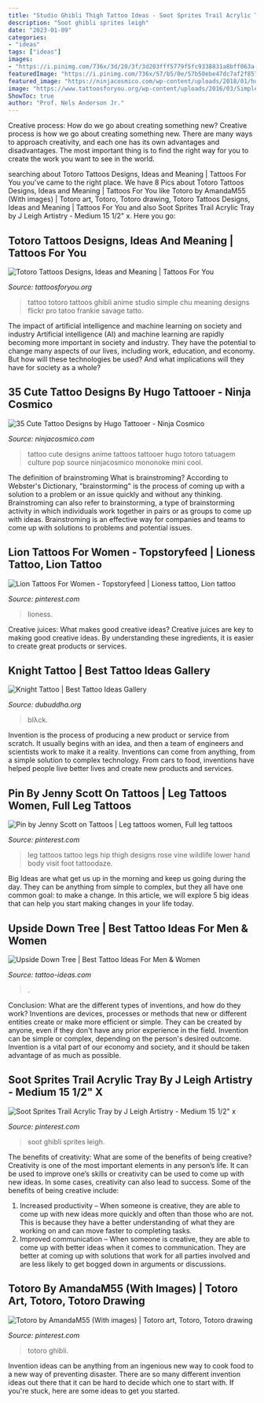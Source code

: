 ```yaml
---
title: "Studio Ghibli Thigh Tattoo Ideas - Soot Sprites Trail Acrylic Tray By J Leigh Artistry"
description: "Soot ghibli sprites leigh"
date: "2023-01-09"
categories:
- "ideas"
tags: ["ideas"]
images:
- "https://i.pinimg.com/736x/3d/20/3f/3d203fff5779f5fc9338831a8bff063a--women-leg-tattoos-hip-tattoos.jpg"
featuredImage: "https://i.pinimg.com/736x/57/b5/0e/57b50ebe47dc7af2f857898c984bda67.jpg"
featured_image: "https://ninjacosmico.com/wp-content/uploads/2018/01/hugo14.jpg"
image: "https://www.tattoosforyou.org/wp-content/uploads/2016/03/Simple-Totoro-Tattoo.jpg"
ShowToc: true
author: "Prof. Nels Anderson Jr."
---
```



Creative process: How do we go about creating something new?
Creative process is how we go about creating something new. There are many ways to approach creativity, and each one has its own advantages and disadvantages. The most important thing is to find the right way for you to create the work you want to see in the world.

	

		
searching about Totoro Tattoos Designs, Ideas and Meaning | Tattoos For You you've came to the right place. We have 8 Pics about Totoro Tattoos Designs, Ideas and Meaning | Tattoos For You like Totoro by AmandaM55 (With images) | Totoro art, Totoro, Totoro drawing, Totoro Tattoos Designs, Ideas and Meaning | Tattoos For You and also Soot Sprites Trail Acrylic Tray by J Leigh Artistry - Medium 15 1/2&quot; x. Here you go:
		
    
## Totoro Tattoos Designs, Ideas And Meaning | Tattoos For You

<img loading=lazy src="https://www.tattoosforyou.org/wp-content/uploads/2016/03/Simple-Totoro-Tattoo.jpg" onerror="this.onerror=null;this.src='https://tse4.mm.bing.net/th?id=OIP.cwORKCgS-8fRkjqN5asd3AHaE7&amp;pid=15.1';" alt="Totoro Tattoos Designs, Ideas and Meaning | Tattoos For You">

_Source: tattoosforyou.org_

>tattoo totoro tattoos ghibli anime studio simple chu meaning designs flickr pro tatoo frankie savage tatto. 

	

The impact of artificial intelligence and machine learning on society and industry
Artificial intelligence (AI) and machine learning are rapidly becoming more important in society and industry. They have the potential to change many aspects of our lives, including work, education, and economy. But how will these technologies be used? And what implications will they have for society as a whole?

    
## 35 Cute Tattoo Designs By Hugo Tattooer - Ninja Cosmico

<img loading=lazy src="https://ninjacosmico.com/wp-content/uploads/2018/01/hugo14.jpg" onerror="this.onerror=null;this.src='https://tse4.mm.bing.net/th?id=OIP.i1D6vu3bUZPYsn8DBnrXDAHaKT&amp;pid=15.1';" alt="35 Cute Tattoo Designs by Hugo Tattooer - Ninja Cosmico">

_Source: ninjacosmico.com_

>tattoo cute designs anime tattoos tattooer hugo totoro tatuagem culture pop source ninjacosmico mononoke mini cool. 

	

The definition of brainstroming
What is brainstroming? According to Webster's Dictionary, "brainstorming" is the process of coming up with a solution to a problem or an issue quickly and without any thinking. Brainstroming can also refer to brainstorming, a type of brainstorming activity in which individuals work together in pairs or as groups to come up with ideas. Brainstroming is an effective way for companies and teams to come up with solutions to problems and potential issues.

    
## Lion Tattoos For Women - Topstoryfeed | Lioness Tattoo, Lion Tattoo

<img loading=lazy src="https://i.pinimg.com/736x/57/b5/0e/57b50ebe47dc7af2f857898c984bda67.jpg" onerror="this.onerror=null;this.src='https://tse4.mm.bing.net/th?id=OIP.fHAVUTnAMc-COQol7qvjpwHaHa&amp;pid=15.1';" alt="Lion Tattoos For Women - Topstoryfeed | Lioness tattoo, Lion tattoo">

_Source: pinterest.com_

>lioness. 

	

Creative juices: What makes good creative ideas?
Creative juices are key to making good creative ideas. By understanding these ingredients, it is easier to create great products or services.

    
## Knight Tattoo | Best Tattoo Ideas Gallery

<img loading=lazy src="https://www.dubuddha.org/wp-content/uploads/2017/05/Knight-Tattoo-by-BLΛCK-STΛB-728x814.jpg" onerror="this.onerror=null;this.src='https://tse3.mm.bing.net/th?id=OIP.RORqtVnJUdyEbaMQXUs3CQHaIR&amp;pid=15.1';" alt="Knight Tattoo | Best Tattoo Ideas Gallery">

_Source: dubuddha.org_

>blλck. 

	

Invention is the process of producing a new product or service from scratch. It usually begins with an idea, and then a team of engineers and scientists work to make it a reality. Inventions can come from anything, from a simple solution to complex technology. From cars to food, inventions have helped people live better lives and create new products and services.

    
## Pin By Jenny Scott On Tattoos | Leg Tattoos Women, Full Leg Tattoos

<img loading=lazy src="https://i.pinimg.com/736x/3d/20/3f/3d203fff5779f5fc9338831a8bff063a--women-leg-tattoos-hip-tattoos.jpg" onerror="this.onerror=null;this.src='https://tse2.mm.bing.net/th?id=OIP.iXMPqpZy9LJaIlCd-cyXjQHaJ4&amp;pid=15.1';" alt="Pin by Jenny Scott on Tattoos | Leg tattoos women, Full leg tattoos">

_Source: pinterest.com_

>leg tattoos tattoo legs hip thigh designs rose vine wildlife lower hand body visit foot tattoodaze. 

	

Big Ideas are what get us up in the morning and keep us going during the day. They can be anything from simple to complex, but they all have one common goal: to make a change. In this article, we will explore 5 big ideas that can help you start making changes in your life today.

    
## Upside Down Tree | Best Tattoo Ideas For Men &amp; Women

<img loading=lazy src="https://tattoo-ideas.com/wp-content/uploads/2021/03/Tree-545x681.jpg" onerror="this.onerror=null;this.src='https://tse4.mm.bing.net/th?id=OIP.2GXqzZbbYrSYsyWoFHUJ8QHaJQ&amp;pid=15.1';" alt="Upside Down Tree | Best Tattoo Ideas For Men &amp; Women">

_Source: tattoo-ideas.com_

>. 

	

Conclusion: What are the different types of inventions, and how do they work?
Inventions are devices, processes or methods that new or different entities create or make more efficient or simple. They can be created by anyone, even if they don't have any prior experience in the field. Invention can be simple or complex, depending on the person's desired outcome. Invention is a vital part of our economy and society, and it should be taken advantage of as much as possible.

    
## Soot Sprites Trail Acrylic Tray By J Leigh Artistry - Medium 15 1/2&quot; X

<img loading=lazy src="https://i.pinimg.com/736x/84/60/b6/8460b636839bfbd5b96a98f4ffa60c68.jpg" onerror="this.onerror=null;this.src='https://tse2.mm.bing.net/th?id=OIP.jQ-jWlLUp-IJ2Li3DKZP3AHaI4&amp;pid=15.1';" alt="Soot Sprites Trail Acrylic Tray by J Leigh Artistry - Medium 15 1/2&quot; x">

_Source: pinterest.com_

>soot ghibli sprites leigh. 

	

The benefits of creativity: What are some of the benefits of being creative?
Creativity is one of the most important elements in any person’s life. It can be used to improve one’s skills or creativity can be used to come up with new ideas. In some cases, creativity can also lead to success. Some of the benefits of being creative include: 
1. Increased productivity – When someone is creative, they are able to come up with new ideas more quickly and often than those who are not. This is because they have a better understanding of what they are working on and can move faster to completing tasks. 
2. Improved communication – When someone is creative, they are able to come up with better ideas when it comes to communication. They are better at coming up with solutions that work for all parties involved and are less likely to get bogged down in arguments or discussions. 

    
## Totoro By AmandaM55 (With Images) | Totoro Art, Totoro, Totoro Drawing

<img loading=lazy src="https://i.pinimg.com/originals/c3/32/ee/c332ee478656a7680c2a83ddcdb0ee77.jpg" onerror="this.onerror=null;this.src='https://tse2.mm.bing.net/th?id=OIP.vAdwugSjcxl65a1tzItyMQHaJ4&amp;pid=15.1';" alt="Totoro by AmandaM55 (With images) | Totoro art, Totoro, Totoro drawing">

_Source: pinterest.com_

>totoro ghibli. 

	

Invention ideas can be anything from an ingenious new way to cook food to a new way of preventing disaster. There are so many different invention ideas out there that it can be hard to decide which one to start with. If you're stuck, here are some ideas to get you started.

